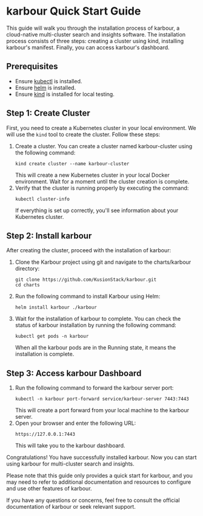 # karbour Quick Start Guide

This guide will walk you through the installation process of karbour, a cloud-native multi-cluster search and insights software. The installation process consists of three steps: creating a cluster using kind, installing karbour's manifest. Finally, you can access karbour's dashboard.

## Prerequisites

* Ensure [kubectl](https://kubernetes.io/docs/tasks/tools/) is installed.
* Ensure [helm](https://helm.sh/docs/intro/install/) is installed.
* Ensure [kind](https://kind.sigs.k8s.io/docs/user/quick-start/#installation/) is installed for local testing.

## Step 1: Create Cluster

First, you need to create a Kubernetes cluster in your local environment. We will use the `kind` tool to create the cluster. Follow these steps:

1. Create a cluster. You can create a cluster named karbour-cluster using the following command:
   ```shell
   kind create cluster --name karbour-cluster
   ```
   This will create a new Kubernetes cluster in your local Docker environment. Wait for a moment until the cluster creation is complete.
2. Verify that the cluster is running properly by executing the command:
   ```shell
   kubectl cluster-info
   ```
   If everything is set up correctly, you'll see information about your Kubernetes cluster.

## Step 2: Install karbour

After creating the cluster, proceed with the installation of karbour:
1. Clone the Karbour project using git and navigate to the charts/karbour directory:
   ```shell
   git clone https://github.com/KusionStack/karbour.git
   cd charts
   ```
2. Run the following command to install Karbour using Helm:
   ```shell
   helm install karbour ./karbour
   ```
3. Wait for the installation of karbour to complete. You can check the status of karbour installation by running the following command:
   ```shell
   kubectl get pods -n karbour
   ```
   When all the karbour pods are in the Running state, it means the installation is complete.

## Step 3: Access karbour Dashboard

1. Run the following command to forward the karbour server port:
   ```shell
   kubectl -n karbour port-forward service/karbour-server 7443:7443
   ```
   This will create a port forward from your local machine to the karbour server.
2. Open your browser and enter the following URL:
   ```shell
   https://127.0.0.1:7443
   ```
   This will take you to the karbour dashboard.

Congratulations! You have successfully installed karbour. Now you can start using karbour for multi-cluster search and insights.

Please note that this guide only provides a quick start for karbour, and you may need to refer to additional documentation and resources to configure and use other features of karbour.

If you have any questions or concerns, feel free to consult the official documentation of karbour or seek relevant support.